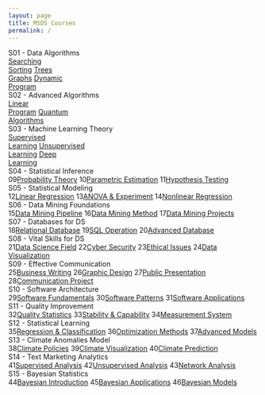 ```yaml
---
layout: page
title: MSDS Courses
permalink: /
---
```


<div class="block" style="grid-template-columns: 1fr 1fr 1fr;">
  <div class="btn text"><div class="btn name">S01 - Data Algorithms</div>
    <div class="row" style="grid-template-columns: 1fr 1fr 1fr;">
      <a href="/01-MSDS/DS01/" class="btn box2">Searching<br>Sorting</a>
      <a href="/01-MSDS/DS02/" class="btn box2">Trees<br>Graphs</a>
      <a href="/01-MSDS/DS03/" class="btn box2">Dynamic<br>Program</a>
    </div>
  </div>
  <div class="btn text"><div class="btn name">S02 - Advanced Algorithms</div>
    <div class="row" style="grid-template-columns: 1fr 1fr 1fr;">
      <a href="/01-MSDS/DS04/" class="btn box1">Linear<br>Program</a>
      <a href="/01-MSDS/DS05/" class="btn box1">Quantum<br>Algorithms</a>
    </div>
  </div>
  <div class="btn text"><div class="btn name">S03 - Machine Learning Theory</div>
    <div class="row" style="grid-template-columns: 1fr 1fr 1fr;">
      <a href="/01-MSDS/DS06/" class="btn box1">Supervised<br>Learning</a>
      <a href="/01-MSDS/DS07/" class="btn box1">Unsupervised<br>Learning</a>
      <a href="/01-MSDS/DS08/" class="btn box1">Deep<br>Learning</a>
    </div>
  </div>
</div>

<div class="block" style="grid-template-columns: 1fr 1fr 1fr;">
  <div class="btn text"><div class="btn name">S04 - Statistical Inference</div>
    <div class="row" style="grid-template-columns: 1fr 5fr;">
      <a class="btn box2">09</a><a href="/01-MSDS/DS09/" class="btn box1">Probability Theory</a>
      <a class="btn box2">10</a><a href="/01-MSDS/DS10/" class="btn box1">Parametric Estimation</a>
      <a class="btn box2">11</a><a href="/01-MSDS/DS11/" class="btn box1">Hypothesis Testing</a>
    </div>
  </div>
  <div class="btn text"><div class="btn name">S05 - Statistical Modeling</div>
    <div class="row" style="grid-template-columns: 1fr 5fr;">
      <a class="btn box2">12</a><a href="/01-MSDS/DS12/" class="btn box1">Linear Regression</a>
      <a class="btn box2">13</a><a href="/01-MSDS/DS13/" class="btn box1">ANOVA & Experiment</a>
      <a class="btn box2">14</a><a href="/01-MSDS/DS14/" class="btn box1">Nonlinear Regression</a>
    </div>
  </div>
  <div class="btn text"><div class="btn name">S06 - Data Mining Foundations</div>
    <div class="row" style="grid-template-columns: 1fr 5fr;">
      <a class="btn box2">15</a><a href="/01-MSDS/DS15/" class="btn box1">Data Mining Pipeline</a>
      <a class="btn box2">16</a><a href="/01-MSDS/DS16/" class="btn box1">Data Mining Method</a>
      <a class="btn box2">17</a><a href="/01-MSDS/DS17/" class="btn box1">Data Mining Projects</a>
    </div>
  </div>
</div>

<div class="block" style="grid-template-columns: 1fr 1fr 1fr;">
  <div class="btn text"><div class="btn name">S07 - Databases for DS</div>
    <div class="row" style="grid-template-columns: 1fr 5fr;">
      <a class="btn box2">18</a><a href="/01-MSDS/DS18/" class="btn box1">Relational Database</a>
      <a class="btn box2">19</a><a href="/01-MSDS/DS19/" class="btn box1">SQL Operation</a>
      <a class="btn box2">20</a><a href="/01-MSDS/DS20/" class="btn box1">Advanced Database</a>
    </div>
  </div>
  <div class="btn text"><div class="btn name">S08 - Vital Skills for DS</div>
    <div class="row" style="grid-template-columns: 1fr 5fr;">
      <a class="btn box2">21</a><a href="/01-MSDS/DS21/" class="btn box1">Data Science Field</a>
      <a class="btn box2">22</a><a href="/01-MSDS/DS22/" class="btn box1">Cyber Security</a>
      <a class="btn box2">23</a><a href="/01-MSDS/DS23/" class="btn box1">Ethical Issues</a>
      <a class="btn box2">24</a><a href="/01-MSDS/DS24/" class="btn box1">Data Visualization</a>
    </div>
  </div>
  <div class="btn text"><div class="btn name">S09 - Effective Communication</div>
    <div class="row" style="grid-template-columns: 1fr 5fr;">
      <a class="btn box2">25</a><a href="/01-MSDS/DS25/" class="btn box1">Business Writing</a>
      <a class="btn box2">26</a><a href="/01-MSDS/DS26/" class="btn box1">Graphic Design</a>
      <a class="btn box2">27</a><a href="/01-MSDS/DS27/" class="btn box1">Public Presentation</a>
      <a class="btn box2">28</a><a href="/01-MSDS/DS28/" class="btn box1">Communication Project</a>
    </div>
  </div>
</div>

<div class="block" style="grid-template-columns: 1fr 1fr 1fr;">
  <div class="btn text"><div class="btn name">S10 - Software Architecture</div>
    <div class="row" style="grid-template-columns: 1fr 5fr;">
      <a class="btn box2">29</a><a href="/01-MSDS/DS29/" class="btn box1">Software Fundamentals</a>
      <a class="btn box2">30</a><a href="/01-MSDS/DS30/" class="btn box1">Software Patterns</a>
      <a class="btn box2">31</a><a href="/01-MSDS/DS31/" class="btn box1">Software Applications</a>
    </div>
  </div>
  <div class="btn text"><div class="btn name">S11 - Quality Improvement</div>
    <div class="row" style="grid-template-columns: 1fr 5fr;">
      <a class="btn box2">32</a><a href="/01-MSDS/DS32/" class="btn box1">Quality Statistics</a>
      <a class="btn box2">33</a><a href="/01-MSDS/DS33/" class="btn box1">Stability & Capability</a>
      <a class="btn box2">34</a><a href="/01-MSDS/DS34/" class="btn box1">Measurement System</a>
    </div>
  </div>
  <div class="btn text"><div class="btn name">S12 - Statistical Learning</div>
    <div class="row" style="grid-template-columns: 1fr 5fr;">
      <a class="btn box2">35</a><a href="/01-MSDS/DS35/" class="btn box1">Regression & Classification</a>
      <a class="btn box2">36</a><a href="/01-MSDS/DS36/" class="btn box1">Optimization Methods</a>
      <a class="btn box2">37</a><a href="/01-MSDS/DS37/" class="btn box1">Advanced Models</a>
    </div>
  </div>
</div>

<div class="block" style="grid-template-columns: 1fr 1fr 1fr;">
  <div class="btn text"><div class="btn name">S13 - Climate Anomalies Model</div>
    <div class="row" style="grid-template-columns: 1fr 5fr;">
      <a class="btn box2">38</a><a href="/01-MSDS/DS38/" class="btn box1">Climate Policies</a>
      <a class="btn box2">39</a><a href="/01-MSDS/DS39/" class="btn box1">Climate Visualization</a>
      <a class="btn box2">40</a><a href="/01-MSDS/DS40/" class="btn box1">Climate Prediction</a>
    </div>
  </div>
  <div class="btn text"><div class="btn name">S14 - Text Marketing Analytics</div>
    <div class="row" style="grid-template-columns: 1fr 5fr;">
      <a class="btn box2">41</a><a href="/01-MSDS/DS41/" class="btn box1">Supervised Analysis</a>
      <a class="btn box2">42</a><a href="/01-MSDS/DS42/" class="btn box1">Unsupervised Analysis</a>
      <a class="btn box2">43</a><a href="/01-MSDS/DS43/" class="btn box1">Network Analysis</a>
    </div>
  </div>
  <div class="btn text"><div class="btn name">S15 - Bayesian Statistics</div>
    <div class="row" style="grid-template-columns: 1fr 5fr;">
      <a class="btn box2">44</a><a href="/01-MSDS/DS44/" class="btn box1">Bayesian Introduction</a>
      <a class="btn box2">45</a><a href="/01-MSDS/DS45/" class="btn box1">Bayesian Applications</a>
      <a class="btn box2">46</a><a href="/01-MSDS/DSXX/" class="btn box1">Bayesian Models</a>
    </div>
  </div>
</div>
